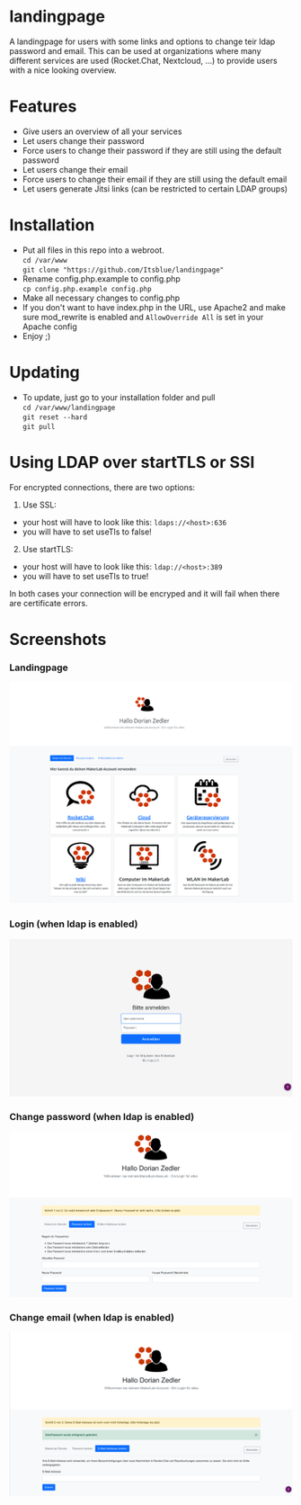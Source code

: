 # landingpage
A landingpage for users with some links and options to change teir ldap password and email.
This can be used at organizations where many different services are used (Rocket.Chat, Nextcloud, ...) to provide users with a nice looking overview.

# Features
- Give users an overview of all your services
- Let users change their password
- Force users to change their password if they are still using the default password
- Let users change their email
- Force users to change their email if they are still using the default email
- Let users generate Jitsi links (can be restricted to certain LDAP groups)

# Installation
- Put all files in this repo into a webroot.  
  `cd /var/www`  
  `git clone "https://github.com/Itsblue/landingpage"`
- Rename config.php.example to config.php  
  `cp config.php.example config.php`
- Make all necessary changes to config.php
- If you don't want to have index.php in the URL, use Apache2 and make sure mod_rewrite is enabled and `AllowOverride All` is set in your Apache config
- Enjoy ;)

# Updating
- To update, just go to your installation folder and pull  
  `cd /var/www/landingpage`  
  `git reset --hard`  
  `git pull`  

# Using LDAP over startTLS or SSl
For encrypted connections, there are two options:
1. Use SSL:
  - your host will have to look like this: `ldaps://<host>:636`
  - you will have to set useTls to false!
2. Use startTLS:
  - your host will have to look like this: `ldap://<host>:389`
  - you will have to set useTls to true!

In both cases your connection will be encryped and it will fail when there are certificate errors.

# Screenshots
### Landingpage
![Landingpage](https://github.com/Itsblue/landingpage/blob/main/screenshots/landingpage.png)
### Login (when ldap is enabled)
![Login](https://github.com/Itsblue/landingpage/blob/main/screenshots/login.png)
### Change password (when ldap is enabled)
![Login](https://github.com/Itsblue/landingpage/blob/main/screenshots/changePassword.png)
### Change email (when ldap is enabled)
![Login](https://github.com/Itsblue/landingpage/blob/main/screenshots/changeEmail.png)
